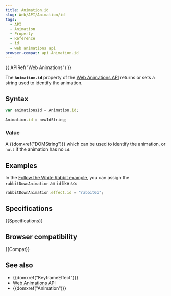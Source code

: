 ```yaml
---
title: Animation.id
slug: Web/API/Animation/id
tags:
  - API
  - Animation
  - Property
  - Reference
  - id
  - web animations api
browser-compat: api.Animation.id
---
```

{{ APIRef("Web Animations") }}

The **`Animation.id`** property of the [Web Animations API](/en-US/docs/Web/API/Web_Animations_API) returns or sets a string used to identify the animation.

## Syntax

```js
var animationsId = Animation.id;

Animation.id = newIdString;
```

### Value

A {{domxref("DOMString")}} which can be used to identify the animation, or `null` if the animation has no `id`.

## Examples

In the [Follow the White Rabbit example](https://codepen.io/rachelnabors/pen/eJyWzm?editors=0010), you can assign the `rabbitDownAnimation` an `id` like so:

```js
rabbitDownAnimation.effect.id = "rabbitGo";
```

## Specifications

{{Specifications}}

## Browser compatibility

{{Compat}}

## See also

- {{domxref("KeyframeEffect")}}
- [Web Animations API](/en-US/docs/Web/API/Web_Animations_API)
- {{domxref("Animation")}}
